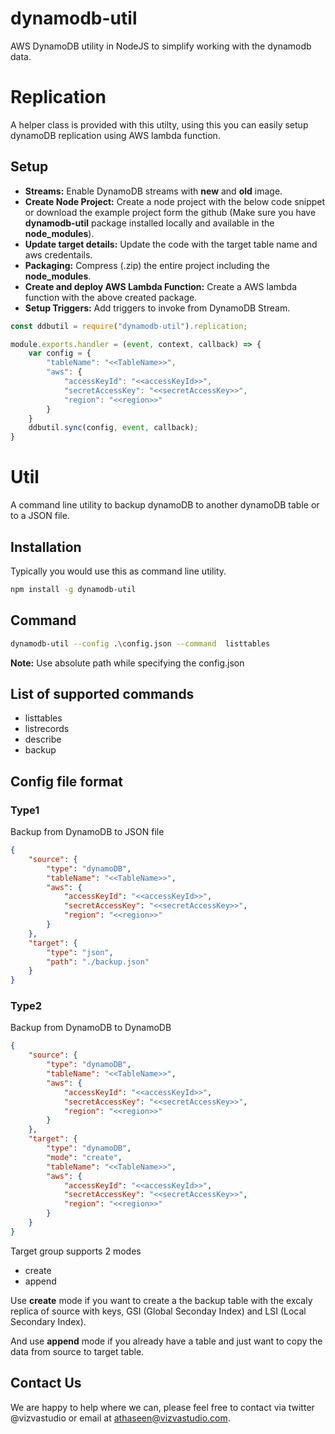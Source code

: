# dynamodb-util
AWS DynamoDB utility in NodeJS to simplify working with the dynamodb data.

# Replication
A helper class is provided with this utilty, using this you can easily setup dynamoDB replication using AWS lambda function. 

## Setup
* **Streams:** Enable DynamoDB streams with **new** and **old** image. 
* **Create Node Project:** Create a node project with the below code snippet or download the example project form the github (Make sure you have **dynamodb-util** package installed locally and available in the **node_modules**). 
* **Update target details:** Update the code with the target table name and aws credentails. 
* **Packaging:** Compress (.zip) the entire project including the **node_modules**. 
* **Create and deploy AWS Lambda Function:** Create a AWS lambda function with the above created package. 
* **Setup Triggers:** Add triggers to invoke from DynamoDB Stream.

```javascript
const ddbutil = require("dynamodb-util").replication;

module.exports.handler = (event, context, callback) => {
    var config = {
        "tableName": "<<TableName>>",
        "aws": {
            "accessKeyId": "<<accessKeyId>>",
            "secretAccessKey": "<<secretAccessKey>>",
            "region": "<<region>>"
        }
    }
    ddbutil.sync(config, event, callback);
}
```
# Util
A command line utility to backup dynamoDB to another dynamoDB table or to a JSON file. 

## Installation
Typically you would use this as command line utility.
```sh
npm install -g dynamodb-util
```
## Command
```sh
dynamodb-util --config .\config.json --command  listtables
```
**Note:** Use absolute path while specifying the config.json
## List of supported commands
* listtables
* listrecords
* describe
* backup
## Config file format
### Type1
Backup from DynamoDB to JSON file

```json
{
    "source": {
        "type": "dynamoDB",
        "tableName": "<<TableName>>",
        "aws": {
            "accessKeyId": "<<accessKeyId>>",
            "secretAccessKey": "<<secretAccessKey>>",
            "region": "<<region>>"
        }
    },
    "target": {
        "type": "json",
        "path": "./backup.json"
    }
}
```

### Type2
Backup from DynamoDB to DynamoDB

```json
{
    "source": {
        "type": "dynamoDB",
        "tableName": "<<TableName>>",
        "aws": {
            "accessKeyId": "<<accessKeyId>>",
            "secretAccessKey": "<<secretAccessKey>>",
            "region": "<<region>>"
        }
    },
    "target": {
        "type": "dynamoDB",
        "mode": "create",
        "tableName": "<<TableName>>",
        "aws": {
            "accessKeyId": "<<accessKeyId>>",
            "secretAccessKey": "<<secretAccessKey>>",
            "region": "<<region>>"
        }
    }
}
```

Target group supports 2 modes 
* create
* append

Use **create** mode if you want to create a the backup table with the excaly replica of source with keys, GSI (Global Seconday Index) and LSI (Local Secondary Index).

And use **append** mode if you already have a table and just want to copy the data from source to target table.  

## Contact Us
We are happy to help where we can, please feel free to contact via twitter @vizvastudio or email at athaseen@vizvastudio.com.